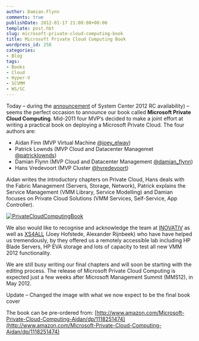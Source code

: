 ```yaml
---
author: Damian.Flynn
comments: true
publishDate: 2012-01-17 21:00:00+00:00
template: post.hbt
slug: microsoft-private-cloud-computing-book
title: Microsoft Private Cloud Computing Book
wordpress_id: 258
categories:
- Blog
tags:
- Books
- Cloud
- Hyper-V
- SCVMM
- WS/SC
---
```


Today – during the [announcement](http://www.microsoft.com/business/events/en-us/PrivateCloudExec/#fbid=IqJgx-M_szS) of System Center 2012 RC availability) – seems the perfect occasion to announce our book called **Microsoft Private Cloud Computing**. Mid-2011 four MVP’s decided to make a joint effort at writing a practical book on deploying a Microsoft Private Cloud. The four authors are:

  * Aidan Finn (MVP Virtual Machine [@joey_elway](http://twitter.com/joe_elway))  
  * Patrick Lownds (MVP Cloud and Datacenter Managemet [@patricklownds](http://twitter.com/patricklownds))  
  * Damian Flynn (MVP Cloud and Datacenter Management [@damian_flynn](http://twitter.com/damian_flynn))  
  * Hans Vredevoort (MVP Cluster [@hvredevoort](http://twitter.com/hvredevoort)) 

Aidan writes the introductory chapters on Private Cloud, Hans deals with the Fabric Management (Servers, Storage, Network), Patrick explains the Service Management (VMM Library, Service Modelling) and Damian focuses on Private Cloud Solutions (VMM Services, Self-Service, App Controller).

[![PrivateCloudComputingBook](http://172.21.10.63:84/wp-content/uploads/2014/02/PrivateCloudComputingBook_thumb.png)](http://172.21.10.63:84/wp-content/uploads/2014/02/PrivateCloudComputingBook.png)

We also would like to recognise and acknowledge the team at [INOVATIV](http://www.inovativ.nl/) as well as [XS4ALL](http://www.xs4all.nl/consument/?campaignid=gad:branding:sea&gclid=CPvwnrbN160CFQGGDgodwxHflw) (Joey Hofstede, Alexander Rijnbeek) who have have helped us tremendously, by they offered us a remotely accessible lab including HP Blade Servers, HP EVA storage and lots of capacity to test all new VMM 2012 functionality.

We are still busy writing our final chapters and will soon be starting with the editing process. The release of Microsoft Private Cloud Computing is expected just a few weeks after Microsoft Management Summit (MMS12), in May 2012.

Update – Changed the image with what we now expect to be the final book cover

The book can be pre-ordered from: [http://www.amazon.com/Microsoft-Private-Cloud-Computing-Aidan/dp/1118251474](http://www.amazon.com/Microsoft-Private-Cloud-Computing-Aidan/dp/1118251474)
